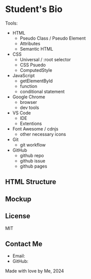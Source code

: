 # Student's Bio

Tools:
- HTML
    - Pseudo Class / Pseudo Element
    - Attributes
    - Semantic HTML
- CSS
    - Universal / :root selector
    - CSS Psuedo
    - ComputedStyle
- JavaScript
    - getElementById
    - function
    - conditional statement
- Google Chrome
    - browser
    - dev tools
- VS Code
    - IDE
    - Extentions
- Font Awesome / cdnjs
    - other necessary icons
- Git
    - git workflow
- GitHub
    - github repo
    - github issue
    - github pages


## HTML Structure


## Mockup


## License
MIT

## Contact Me
- Email: 
- GitHub:

Made with love by Me, 2024
